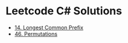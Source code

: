 # Leetcode C# Solutions

- [14. Longest Common Prefix](LeetCodeSolveWithTest/0001-0100/Readme.md#14-longest-common-prefix)
- [46. Permutations](LeetCodeSolveWithTest/0001-0100/Readme.md#46-permutations)
